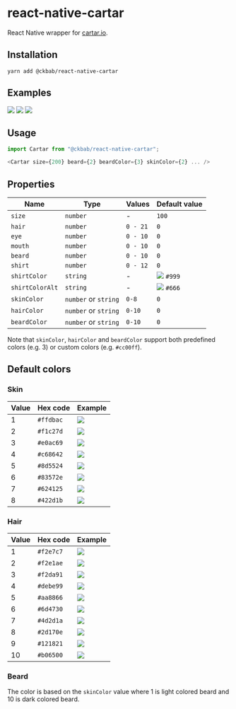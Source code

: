 # react-native-cartar

React Native wrapper for [cartar.io](https://cartar.io).

## Installation

```
yarn add @ckbab/react-native-cartar
```

## Examples

![](https://cartar.io/?hair=6&eye=5&mouth=4&beard=5&shirt=2&skin-color=5&hair-color=7&beard-color=4&shirt-color=44bd32&shirt-color-alt=2f3640&size=200)
![](https://cartar.io/?hair=2&eye=2&mouth=3&beard=2&shirt=6&skin-color=3&hair-color=5&beard-color=4&shirt-color=e84118&shirt-color-alt=fefefe&size=200)
![](https://cartar.io/?hair=9&eye=5&mouth=1&shirt=3&skin-color=7&hair-color=9&shirt-color=0984e3&shirt-color-alt=fefefe&size=200)

## Usage

```js
import Cartar from "@ckbab/react-native-cartar";

<Cartar size={200} beard={2} beardColor={3} skinColor={2} ... />
```

## Properties

| Name            | Type                 | Values   | Default value                                          |
| --------------- | -------------------- | -------- | ------------------------------------------------------ |
| `size`          | `number`             | -        | `100`                                                  |
| `hair`          | `number`             | `0 - 21` | `0`                                                    |
| `eye`           | `number`             | `0 - 10` | `0`                                                    |
| `mouth`         | `number`             | `0 - 10` | `0`                                                    |
| `beard`         | `number`             | `0 - 10` | `0`                                                    |
| `shirt`         | `number`             | `0 - 12` | `0`                                                    |
| `shirtColor`    | `string`             | -        | ![](https://via.placeholder.com/16/999/999.png) `#999` |
| `shirtColorAlt` | `string`             | -        | ![](https://via.placeholder.com/16/666/666.png) `#666` |
| `skinColor`     | `number` or `string` | `0-8`    | `0`                                                    |
| `hairColor`     | `number` or `string` | `0-10`   | `0`                                                    |
| `beardColor`    | `number` or `string` | `0-10`   | `0`                                                    |

Note that `skinColor`, `hairColor` and `beardColor` support both predefined colors (e.g. 3) or custom colors (e.g. `#cc00ff`).

## Default colors

### Skin

| Value | Hex code  | Example                                               |
| ----- | --------- | ----------------------------------------------------- |
| 1     | `#ffdbac` | ![](https://via.placeholder.com/16/ffdbac/ffdbac.png) |
| 2     | `#f1c27d` | ![](https://via.placeholder.com/16/f1c27d/f1c27d.png) |
| 3     | `#e0ac69` | ![](https://via.placeholder.com/16/e0ac69/e0ac69.png) |
| 4     | `#c68642` | ![](https://via.placeholder.com/16/c68642/c68642.png) |
| 5     | `#8d5524` | ![](https://via.placeholder.com/16/8d5524/8d5524.png) |
| 6     | `#83572e` | ![](https://via.placeholder.com/16/83572e/83572e.png) |
| 7     | `#624125` | ![](https://via.placeholder.com/16/624125/624125.png) |
| 8     | `#422d1b` | ![](https://via.placeholder.com/16/422d1b/422d1b.png) |

### Hair

| Value | Hex code  | Example                                               |
| ----- | --------- | ----------------------------------------------------- |
| 1     | `#f2e7c7` | ![](https://via.placeholder.com/16/f2e7c7/f2e7c7.png) |
| 2     | `#f2e1ae` | ![](https://via.placeholder.com/16/f2e1ae/f2e1ae.png) |
| 3     | `#f2da91` | ![](https://via.placeholder.com/16/f2da91/f2da91.png) |
| 4     | `#debe99` | ![](https://via.placeholder.com/16/debe99/debe99.png) |
| 5     | `#aa8866` | ![](https://via.placeholder.com/16/aa8866/aa8866.png) |
| 6     | `#6d4730` | ![](https://via.placeholder.com/16/6d4730/6d4730.png) |
| 7     | `#4d2d1a` | ![](https://via.placeholder.com/16/4d2d1a/4d2d1a.png) |
| 8     | `#2d170e` | ![](https://via.placeholder.com/16/2d170e/2d170e.png) |
| 9     | `#121821` | ![](https://via.placeholder.com/16/121821/121821.png) |
| 10    | `#b06500` | ![](https://via.placeholder.com/16/b06500/b06500.png) |

### Beard

The color is based on the `skinColor` value where 1 is light colored beard and 10 is dark colored beard.
